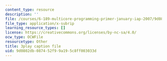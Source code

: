 ```yaml
---
content_type: resource
description: ''
file: /courses/6-189-multicore-programming-primer-january-iap-2007/9d0802db087452f99a195c8ff003033d_5F3HVitoWHc.vtt
file_type: application/x-subrip
learning_resource_types: []
license: https://creativecommons.org/licenses/by-nc-sa/4.0/
ocw_type: OCWFile
resourcetype: Other
title: 3play caption file
uid: 9d0802db-0874-52f9-9a19-5c8ff003033d
---
```


